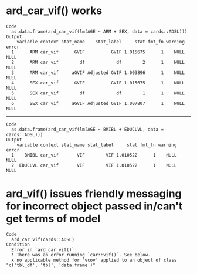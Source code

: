 # ard_car_vif() works

    Code
      as.data.frame(ard_car_vif(lm(AGE ~ ARM + SEX, data = cards::ADSL)))
    Output
        variable context stat_name    stat_label     stat fmt_fn warning error
      1      ARM car_vif      GVIF          GVIF 1.015675      1    NULL  NULL
      2      ARM car_vif        df            df        2      1    NULL  NULL
      3      ARM car_vif     aGVIF Adjusted GVIF 1.003896      1    NULL  NULL
      4      SEX car_vif      GVIF          GVIF 1.015675      1    NULL  NULL
      5      SEX car_vif        df            df        1      1    NULL  NULL
      6      SEX car_vif     aGVIF Adjusted GVIF 1.007807      1    NULL  NULL

---

    Code
      as.data.frame(ard_car_vif(lm(AGE ~ BMIBL + EDUCLVL, data = cards::ADSL)))
    Output
        variable context stat_name stat_label     stat fmt_fn warning error
      1    BMIBL car_vif       VIF        VIF 1.010522      1    NULL  NULL
      2  EDUCLVL car_vif       VIF        VIF 1.010522      1    NULL  NULL

# ard_vif() issues friendly messaging for incorrect object passed in/can't get terms of model

    Code
      ard_car_vif(cards::ADSL)
    Condition
      Error in `ard_car_vif()`:
      ! There was an error running `car::vif()`. See below.
      x no applicable method for 'vcov' applied to an object of class "c('tbl_df', 'tbl', 'data.frame')"

